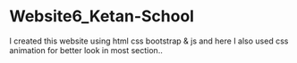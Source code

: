 # Website6_Ketan-School
I created this website using html css bootstrap &amp; js and here I also used  css animation for better look in most section..

